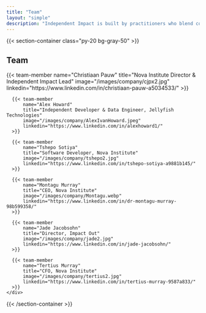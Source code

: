 ```yaml
---
title: "Team"
layout: "simple"
description: "Independent Impact is built by practitioners who blend community development, verification science, and software engineering."
---
```


{{< section-container class="py-20 bg-gray-50" >}}
  <div class="max-w-6xl mx-auto">
    <h2 class="text-3xl font-bold text-center mb-12">Team</h2>
    <div class="grid grid-cols-1 md:grid-cols-3 gap-8">
      {{< team-member 
          name="Christiaan Pauw"
          title="Nova Institute Director & Independent Impact Lead"
          image="/images/company/cjpx2.jpg"
          linkedin="https://www.linkedin.com/in/christiaan-pauw-a5034533/"
      >}}

      {{< team-member 
          name="Alex Howard"
          title="Independent Developer & Data Engineer, Jellyfish Technologies"
          image="/images/company/AlexIvanHoward.jpeg"
          linkedin="https://www.linkedin.com/in/alexhoward1/"
      >}}

      {{< team-member 
          name="Tshepo Sotiya"
          title="Software Developer, Nova Institute"
          image="/images/company/tshepo2.jpg"
          linkedin="https://www.linkedin.com/in/tshepo-sotiya-a9881b145/"
      >}}

      {{< team-member 
          name="Montagu Murray"
          title="CEO, Nova Institute"
          image="/images/company/Montagu.webp"
          linkedin="https://www.linkedin.com/in/dr-montagu-murray-98b599358/"
      >}}

      {{< team-member 
          name="Jade Jacobsohn"
          title="Director, Impact Out"
          image="/images/company/jade2.jpg"
          linkedin="https://www.linkedin.com/in/jade-jacobsohn/"
      >}}

      {{< team-member 
          name="Tertius Murray"
          title="CFO, Nova Institute"
          image="/images/company/tertius2.jpg"
          linkedin="https://www.linkedin.com/in/tertius-murray-9587a833/"
      >}}
    </div>
  </div>
{{< /section-container >}}
